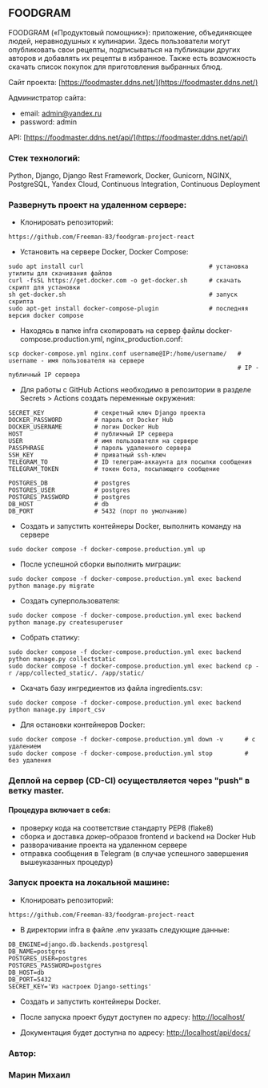 ## FOODGRAM

FOODGRAM («Продуктовый помощник»): приложение, объединяющее людей, неравнодушных к кулинарии. Здесь пользователи могут опубликовать свои рецепты, подписываться на публикации других авторов и добавлять их рецепты в избранное. Также есть возможность скачать список покупок для приготовления выбранных блюд.

Сайт проекта: [https://foodmaster.ddns.net/](https://foodmaster.ddns.net/)

Администратор сайта:
- email: admin@yandex.ru
- password: admin

API: [https://foodmaster.ddns.net/api/](https://foodmaster.ddns.net/api/)

### Стек технологий:

Python, Django, Django Rest Framework, Docker, Gunicorn, NGINX, PostgreSQL, Yandex Cloud, Continuous Integration, Continuous Deployment

### Развернуть проект на удаленном сервере:

- Клонировать репозиторий:
```
https://github.com/Freeman-83/foodgram-project-react
```

- Установить на сервере Docker, Docker Compose:

```
sudo apt install curl                                   # установка утилиты для скачивания файлов
curl -fsSL https://get.docker.com -o get-docker.sh      # скачать скрипт для установки
sh get-docker.sh                                        # запуск скрипта
sudo apt-get install docker-compose-plugin              # последняя версия docker compose
```

- Находясь в папке infra скопировать на сервер файлы docker-compose.production.yml, nginx_production.conf:

```
scp docker-compose.yml nginx.conf username@IP:/home/username/   # username - имя пользователя на сервере
                                                                # IP - публичный IP сервера
```

- Для работы с GitHub Actions необходимо в репозитории в разделе Secrets > Actions создать переменные окружения:
```
SECRET_KEY              # секретный ключ Django проекта
DOCKER_PASSWORD         # пароль от Docker Hub
DOCKER_USERNAME         # логин Docker Hub
HOST                    # публичный IP сервера
USER                    # имя пользователя на сервере
PASSPHRASE              # пароль удаленного сервера
SSH_KEY                 # приватный ssh-ключ
TELEGRAM_TO             # ID телеграм-аккаунта для посылки сообщения
TELEGRAM_TOKEN          # токен бота, посылающего сообщение

POSTGRES_DB             # postgres
POSTGRES_USER           # postgres
POSTGRES_PASSWORD       # postgres
DB_HOST                 # db
DB_PORT                 # 5432 (порт по умолчанию)
```

- Создать и запустить контейнеры Docker, выполнить команду на сервере

```
sudo docker compose -f docker-compose.production.yml up
```

- После успешной сборки выполнить миграции:
```
sudo docker compose -f docker-compose.production.yml exec backend python manage.py migrate
```

- Создать суперпользователя:
```
sudo docker compose -f docker-compose.production.yml exec backend python manage.py createsuperuser
```

- Собрать статику:
```
sudo docker compose -f docker-compose.production.yml exec backend python manage.py collectstatic
sudo docker compose -f docker-compose.production.yml exec backend cp -r /app/collected_static/. /app/static/
```

- Скачать базу ингредиентов из файла ingredients.csv:
```
sudo docker compose -f docker-compose.production.yml exec backend python manage.py import_csv
```

- Для остановки контейнеров Docker:
```
sudo docker compose -f docker-compose.production.yml down -v      # с удалением
sudo docker compose -f docker-compose.production.yml stop         # без удаления
```

### Деплой на сервер (CD-CI) осуществляется через "push" в ветку master.
#### Процедура включает в себя:
- проверку кода на соответствие стандарту PEP8 (flake8)
- сборка и доставка докер-образов frontend и backend на Docker Hub
- разворачивание проекта на удаленном сервере
- отправка сообщения в Telegram (в случае успешного завершения вышеуказанных процедур)

### Запуск проекта на локальной машине:

- Клонировать репозиторий:
```
https://github.com/Freeman-83/foodgram-project-react
```

- В директории infra в файле .env указать следующие данные:
```
DB_ENGINE=django.db.backends.postgresql
DB_NAME=postgres
POSTGRES_USER=postgres
POSTGRES_PASSWORD=postgres
DB_HOST=db
DB_PORT=5432
SECRET_KEY='Из настроек Django-settings'
```

- Создать и запустить контейнеры Docker.


- После запуска проект будут доступен по адресу: [http://localhost/](http://localhost/)


- Документация будет доступна по адресу: [http://localhost/api/docs/](http://localhost/api/docs/)


### Автор:

### Марин Михаил